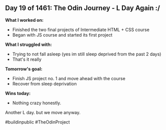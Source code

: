 ## Day 19 of 1461: The Odin Journey - L Day Again :/

**What I worked on:**
- Finished the two final projects of Intermediate HTML + CSS course
- Began with JS course and started its first project

**What I struggled with:**
- Trying to not fall asleep (yes im still sleep deprived from the past 2 days)
- That's it really

**Tomorrow's goal:**
- Finish JS project no. 1 and move ahead with the course
- Recover from sleep deprivation

**Wins today:**
- Nothing crazy honestly. 

Another L day. but we move anyway. 

#buildinpublic #TheOdinProject